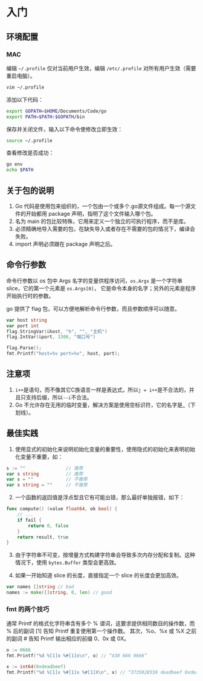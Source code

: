 # 入门

## 环境配置

### MAC
编辑 `~/.profile` 仅对当前用户生效，编辑 `/etc/.profile` 对所有用户生效（需要重启电脑）。

```bash
vim ~/.profile
```

添加以下代码：

```bash
export GOPATH=$HOME/Documents/Code/go
export PATH=$PATH:$GOPATH/bin
```

保存并关闭文件，输入以下命令使修改立即生效：

```bash
source ~/.profile
```

查看修改是否成功：

```bash
go env
echo $PATH
```


## 关于包的说明
1. Go 代码是使用包来组织的，一个包由一个或多个.go源文件组成。每一个源文件的开始都用 package 声明，指明了这个文件输入哪个包。
2. 名为 main 的包比较特殊，它用来定义一个独立的可执行程序，而不是库。
3. 必须精确地导入需要的包，在缺失导入或者存在不需要的包的情况下，编译会失败。
4. import 声明必须跟在 package 声明之后。

## 命令行参数
命令行参数以 os 包中 Args 名字的变量供程序访问，`os.Args` 是一个字符串 slice，它的第一个元素是 `os.Args[0]`，
它是命令本身的名字；另外的元素是程序开始执行时的参数。

go 提供了 flag 包，可以方便地解析命令行参数，而且参数顺序可以随意。

```go
var host string
var port int
flag.StringVar(&host, "h", "", "主机")
flag.IntVar(&port, 3306, "端口号")

flag.Parse();
fmt.Printf("host=%v port=%v", host, port);
```

## 注意项
1. `i++`是语句，而不像其它C族语言一样是表达式，所以`j = i++`是不合法的，并且只支持后缀，所以`--i`不合法。
2. Go 不允许存在无用的临时变量，解决方案是使用空标识符，它的名字是_（下划线）。

## 最佳实践
1. 使用显式的初始化来说明初始化变量的重要性，使用隐式的初始化来表明初始化变量不重要，如：  
```go
s := ""               // 推荐
var s string          // 推荐
var s = ""            // 不推荐
var s string = ""     // 不推荐
```

2. 一个函数的返回值是浮点型且它有可能出错，那么最好单独报错，如下：
```go
func compute() (value float64, ok bool) {
    // ...
    if fail {
        return 0, false
    }
    return result, true
}
```

3. 由于字符串不可变，按增量方式构建字符串会导致多次内存分配和复制。这种情况下，使用 `bytes.Buffer` 类型会更高效。
   
4. 如果一开始知道 slice 的长度，直接指定一个 slice 的长度会更加高效。
```go
var names []string // bad
names := make([]string, 0, len) // good
```  

### fmt 的两个技巧
通常 Printf 的格式化字符串含有多个 % 谓词，这要求提供相同数目的操作数，而 % 后的副词 [1] 告知 Printf 重复使用第一个操作数。
其次，%o、%x 或 %X 之前的副词 # 告知 Printf 输出相应的前缀 0、0x 或 0X。

```go
o := 0666
fmt.Printf("%d %[1]o %#[1]o\n", o) // “438 666 0666”

x := int64(0xdeadbeef)
fmt.Printf("%d %[1]x %#[1]x %#[1]X\n", x) // “3735928559 deadbeef 0xdeadbeef 0XDEADBEEF“
```

